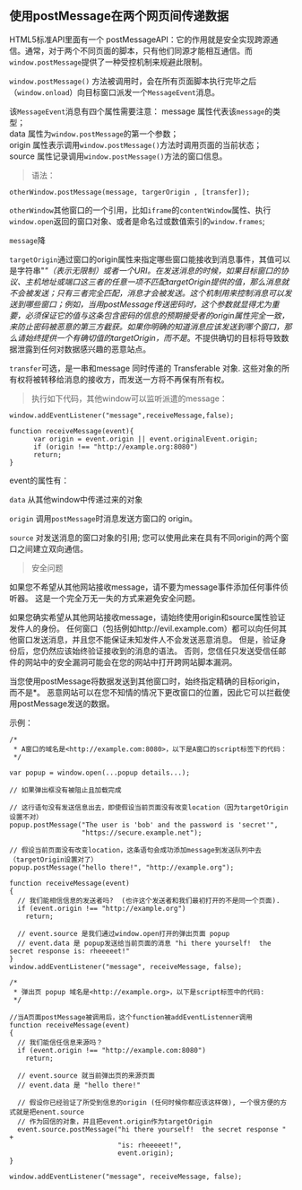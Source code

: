 ## 使用postMessage在两个网页间传递数据

HTML5标准API里面有一个 postMessageAPI：它的作用就是安全实现跨源通信。通常，对于两个不同页面的脚本，只有他们同源才能相互通信。而`window.postMessage`提供了一种受控机制来规避此限制。

`window.postMessage()` 方法被调用时，会在所有页面脚本执行完毕之后（`window.onload`）向目标窗口派发一个`MessageEvent`消息。

该`MessageEvent`消息有四个属性需要注意：
message 属性代表该`message`的类型；  
data 属性为`window.postMessage`的第一个参数；  
origin 属性表示调用`window.postMessage()`方法时调用页面的当前状态；  
source 属性记录调用`window.postMessage()`方法的窗口信息。

> 语法：

`otherWindow.postMessage(message, targerOrigin , [transfer]);`

`otherWindow`其他窗口的一个引用，比如`iframe`的`contentWindow`属性、执行`window.open`返回的窗口对象、或者是命名过或数值索引的`window.frames`;

`message`降

`targetOrigin`通过窗口的origin属性来指定哪些窗口能接收到消息事件，其值可以是字符串"*"（表示无限制）或者一个URI。在发送消息的时候，如果目标窗口的协议、主机地址或端口这三者的任意一项不匹配targetOrigin提供的值，那么消息就不会被发送；只有三者完全匹配，消息才会被发送。这个机制用来控制消息可以发送到哪些窗口；例如，当用postMessage传送密码时，这个参数就显得尤为重要，必须保证它的值与这条包含密码的信息的预期接受者的origin属性完全一致，来防止密码被恶意的第三方截获。如果你明确的知道消息应该发送到哪个窗口，那么请始终提供一个有确切值的targetOrigin，而不是*。不提供确切的目标将导致数据泄露到任何对数据感兴趣的恶意站点。

`transfer`可选，是一串和message 同时传递的 Transferable 对象. 这些对象的所有权将被转移给消息的接收方，而发送一方将不再保有所有权。

> 执行如下代码，其他window可以监听派遣的message：

```
window.addEventListener("message",receiveMessage,false);

function receiveMessage(event){
	  var origin = event.origin || event.originalEvent.origin; 
	  if (origin !== "http://example.org:8080")
	  return;
}
```

event的属性有：

`data` 从其他window中传递过来的对象

`origin` 调用`postMessage`时消息发送方窗口的 origin。

`source` 对发送消息的窗口对象的引用; 您可以使用此来在具有不同origin的两个窗口之间建立双向通信。

> 安全问题

如果您不希望从其他网站接收message，请不要为message事件添加任何事件侦听器。 这是一个完全万无一失的方式来避免安全问题。

如果您确实希望从其他网站接收message，请始终使用origin和source属性验证发件人的身份。 任何窗口（包括例如http://evil.example.com）都可以向任何其他窗口发送消息，并且您不能保证未知发件人不会发送恶意消息。 但是，验证身份后，您仍然应该始终验证接收到的消息的语法。 否则，您信任只发送受信任邮件的网站中的安全漏洞可能会在您的网站中打开跨网站脚本漏洞。

当您使用postMessage将数据发送到其他窗口时，始终指定精确的目标origin，而不是*。 恶意网站可以在您不知情的情况下更改窗口的位置，因此它可以拦截使用postMessage发送的数据。


示例：

```
/*
 * A窗口的域名是<http://example.com:8080>，以下是A窗口的script标签下的代码：
 */

var popup = window.open(...popup details...);

// 如果弹出框没有被阻止且加载完成

// 这行语句没有发送信息出去，即使假设当前页面没有改变location（因为targetOrigin设置不对）
popup.postMessage("The user is 'bob' and the password is 'secret'",
                  "https://secure.example.net");

// 假设当前页面没有改变location，这条语句会成功添加message到发送队列中去（targetOrigin设置对了）
popup.postMessage("hello there!", "http://example.org");

function receiveMessage(event)
{
  // 我们能相信信息的发送者吗?  (也许这个发送者和我们最初打开的不是同一个页面).
  if (event.origin !== "http://example.org")
    return;

  // event.source 是我们通过window.open打开的弹出页面 popup
  // event.data 是 popup发送给当前页面的消息 "hi there yourself!  the secret response is: rheeeeet!"
}
window.addEventListener("message", receiveMessage, false);
```

```
/*
 * 弹出页 popup 域名是<http://example.org>，以下是script标签中的代码:
 */

//当A页面postMessage被调用后，这个function被addEventListenner调用
function receiveMessage(event)
{
  // 我们能信任信息来源吗？
  if (event.origin !== "http://example.com:8080")
    return;

  // event.source 就当前弹出页的来源页面
  // event.data 是 "hello there!"

  // 假设你已经验证了所受到信息的origin (任何时候你都应该这样做), 一个很方便的方式就是把enent.source
  // 作为回信的对象，并且把event.origin作为targetOrigin
  event.source.postMessage("hi there yourself!  the secret response " +
                           "is: rheeeeet!",
                           event.origin);
}

window.addEventListener("message", receiveMessage, false);

```







